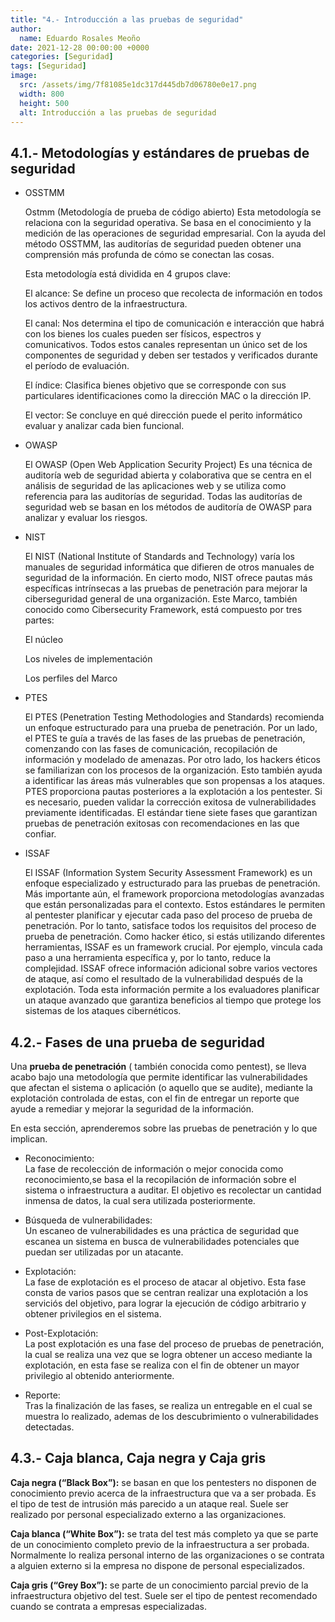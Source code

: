 ```yaml
---
title: "4.- Introducción a las pruebas de seguridad"
author: 
  name: Eduardo Rosales Meoño
date: 2021-12-28 00:00:00 +0000
categories: [Seguridad]
tags: [Seguridad]
image:
  src: /assets/img/7f81085e1dc317d445db7d06780e0e17.png
  width: 800
  height: 500
  alt: Introducción a las pruebas de seguridad
---
```


## 4.1.- Metodologías y estándares de pruebas de seguridad

* OSSTMM

    Ostmm (Metodología de prueba de código abierto) Esta metodología se relaciona con la seguridad operativa. Se basa en el conocimiento y la medición de las operaciones de seguridad empresarial. Con la ayuda del método OSSTMM, las auditorías de seguridad pueden obtener una comprensión más profunda de cómo se conectan las cosas.

    Esta metodología está dividida en 4 grupos clave:

    El alcance: Se define un proceso que recolecta de información en todos los activos dentro de la infraestructura.

    El canal: Nos determina el tipo de comunicación e interacción que habrá con los bienes los cuales pueden ser físicos, espectros y comunicativos. Todos estos canales representan un único set de los componentes de seguridad y deben ser testados y verificados durante el período de evaluación.

    El índice: Clasifica bienes objetivo que se corresponde con sus particulares identificaciones como la dirección MAC o la dirección IP.

    El vector: Se concluye en qué dirección puede el perito informático evaluar y analizar cada bien funcional.

* OWASP

    El OWASP (Open Web Application Security Project) Es una técnica de auditoría web de seguridad abierta y colaborativa que se centra en el análisis de seguridad de las aplicaciones web y se utiliza como referencia para las auditorías de seguridad. Todas las auditorías de seguridad web se basan en los métodos de auditoría de OWASP para analizar y evaluar los riesgos.

* NIST

    El NIST (National Institute of Standards and Technology) varía los manuales de seguridad informática que difieren de otros manuales de seguridad de la información. En cierto modo, NIST ofrece pautas más específicas intrínsecas a las pruebas de penetración para mejorar la ciberseguridad general de una organización.
    Este Marco, también conocido como Cibersecurity Framework, está compuesto por tres partes:

    El núcleo

    Los niveles de implementación

    Los perfiles del Marco

* PTES

    El PTES (Penetration Testing Methodologies and Standards) recomienda un enfoque estructurado para una prueba de penetración. Por un lado, el PTES te guía a través de las fases de las pruebas de penetración, comenzando con las fases de comunicación, recopilación de información y modelado de amenazas. Por otro lado, los hackers éticos se familiarizan con los procesos de la organización. Esto también ayuda a identificar las áreas más vulnerables que son propensas a los ataques.
    PTES proporciona pautas posteriores a la explotación a los pentester. Si es necesario, pueden validar la corrección exitosa de vulnerabilidades previamente identificadas. El estándar tiene siete fases que garantizan pruebas de penetración exitosas con recomendaciones en las que confiar.

* ISSAF

    El ISSAF (Information System Security Assessment Framework) es un enfoque especializado y estructurado para las pruebas de penetración. Más importante aún, el framework proporciona metodologías avanzadas que están personalizadas para el contexto.
    Estos estándares le permiten al pentester planificar y ejecutar cada paso del proceso de prueba de penetración. Por lo tanto, satisface todos los requisitos del proceso de prueba de penetración. Como hacker ético, si estás utilizando diferentes herramientas, ISSAF es un framework crucial. Por ejemplo, vincula cada paso a una herramienta específica y, por lo tanto, reduce la complejidad.
    ISSAF ofrece información adicional sobre varios vectores de ataque, así como el resultado de la vulnerabilidad después de la explotación. Toda esta información permite a los evaluadores planificar un ataque avanzado que garantiza beneficios al tiempo que protege los sistemas de los ataques cibernéticos.

## 4.2.- Fases de una prueba de seguridad

Una **prueba de penetración** ( también conocida como pentest), se lleva acabo bajo una metodología que permite identificar las vulnerabilidades que afectan el sistema o aplicación (o aquello que se audite), mediante la explotación controlada de estas, con el fin de entregar un reporte que ayude a remediar y mejorar la seguridad de la información.

En esta sección, aprenderemos sobre las pruebas de penetración y lo que implican.

* Reconocimiento:  
    La fase de recolección de información o mejor conocida como reconocimiento,se basa el la recopilación de información sobre el sistema o infraestructura a auditar. El objetivo es recolectar un cantidad inmensa de datos, la cual sera utilizada posteriormente.

* Búsqueda de vulnerabilidades:  
    Un escaneo de vulnerabilidades es una práctica de seguridad que escanea un sistema en busca de vulnerabilidades potenciales que puedan ser utilizadas por un atacante.

* Explotación:  
    La fase de explotación es el proceso de atacar al objetivo. Esta fase consta de varios pasos que se centran realizar una explotación a los serviciós del objetivo, para lograr la ejecución de código arbitrario y obtener  privilegios en el sistema.

* Post-Explotación:  
    La post explotación es una fase del proceso de pruebas de penetración, la cual  se realiza una vez que se logra obtener un acceso mediante la explotación, en esta fase se realiza con el fin de obtener un mayor privilegio al obtenido anteriormente.

* Reporte:  
    Tras la finalización de las fases, se realiza un entregable en el cual se muestra lo realizado, ademas de los descubrimiento o vulnerabilidades detectadas.

## 4.3.- Caja blanca, Caja negra y Caja gris

**Caja negra (“Black Box”):** se basan en que los pentesters no disponen de conocimiento previo acerca de la infraestructura que va a ser probada. Es el tipo de test de intrusión más parecido a un ataque real. Suele ser realizado por personal especializado externo a las organizaciones.

**Caja blanca (“White Box”):** se trata del test más completo ya que se parte de un conocimiento completo previo de la infraestructura a ser probada. Normalmente lo realiza personal interno de las organizaciones o se contrata a alguien externo si la empresa no dispone de personal especializados.

**Caja gris (“Grey Box”):** se parte de un conocimiento parcial previo de la infraestructura objetivo del test. Suele ser el tipo de pentest recomendado cuando se contrata a empresas especializadas.
